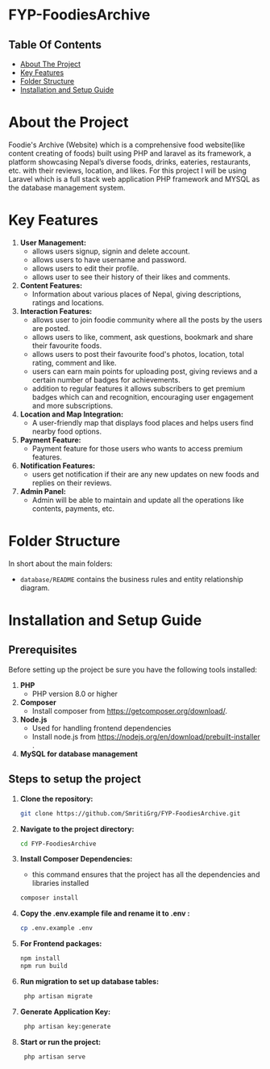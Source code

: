 # FYP-FoodiesArchive

## Table Of Contents

- [About The Project](#about-the-project)
- [Key Features](#key-features)
- [Folder Structure](#folder-structure)
- [Installation and Setup Guide](#installation-and-setup-guide)

# About the Project
Foodie's Archive (Website) which is a comprehensive food website(like content creating of foods) built using PHP and laravel as its framework, a platform showcasing Nepal’s diverse foods, drinks, eateries, restaurants, etc. with their reviews, location, and likes. For this project I will be using Laravel which is a full stack web application PHP framework and MYSQL as the database management system.

# Key Features
1. **User Management:**
   - allows users signup, signin and delete account.
   - allows users to have username and password.
   - allows users to edit their profile.
   - allows user to see their history of their likes and comments. 
2. **Content Features:**
   - Information about various places of Nepal, giving descriptions, ratings and locations.
3. **Interaction Features:**
   - allows user to join foodie community where all the posts by the users are posted.
   - allows users to like, comment, ask questions, bookmark and share their favourite foods.
   - allows users to post their favourite food's photos, location, total rating, comment and like.
   - users can earn main points for uploading post, giving reviews and a certain number of badges for achievements.
   - addition to regular features it allows subscribers to get premium badges which can and recognition, encouraging user engagement and more subscriptions.
5. **Location and Map Integration:**
   - A user-friendly map that displays food places and helps users find nearby food options.
6. **Payment Feature:**
   - Payment feature for those users who wants to access premium features.
7. **Notification Features:**
   - users get notification if their are any new updates on new foods and replies on their reviews.
8. **Admin Panel:**
   - Admin will be able to maintain and update all the operations like contents, payments, etc.

# Folder Structure
In short about the main folders:
- `database/README` contains the business rules and entity relationship diagram.
# Installation and Setup Guide

## Prerequisites
Before setting up the project be sure you have the following tools installed:
1. **PHP**
   - PHP version 8.0 or higher
2. **Composer**
   - Install composer from https://getcomposer.org/download/.
3. **Node.js**
   - Used for handling frontend dependencies
   - Install node.js from https://nodejs.org/en/download/prebuilt-installer .
5. **MySQL for database management**

## Steps to setup the project
1. **Clone the repository:**
   ```bash
   git clone https://github.com/SmritiGrg/FYP-FoodiesArchive.git
   ```
2. **Navigate to the project directory:**
    ```bash
    cd FYP-FoodiesArchive
    ```
3. **Install Composer Dependencies:**
   - this command ensures that the project has all the dependencies and libraries installed
    ```bash
    composer install
    ```
4. **Copy the .env.example file and rename it to .env :**
    ```bash
    cp .env.example .env
   ```
5. **For Frontend packages:**
   ```bash
   npm install
   npm run build
   ```
    
6. **Run migration to set up database tables:**
   ```bash
    php artisan migrate
   ```
7. **Generate Application Key:**
   ```bash
    php artisan key:generate
   ```
8. **Start or run the project:**
   ```bash
    php artisan serve
   ```
